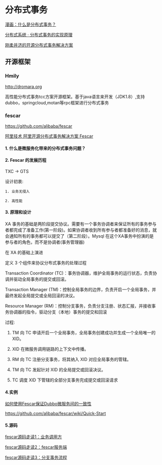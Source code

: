 # 分布式事务

[漫画：什么是分布式事务？](https://mp.weixin.qq.com/s?__biz=MzIxMjE5MTE1Nw==&mid=2653193461&idx=1&sn=d69ccec780ae6d3b0c722cf09fa154d1&chksm=8c99f62fbbee7f39cd221bd0ecc9105a5c16e353d82d2407e7f295da9f9172cfd4889d3f12c8&scene=21#wechat_redirect)

[分布式系统 · 分布式事务的实现原理](https://mp.weixin.qq.com/s/qbxk1YTHgEFX0H710qe46Q)

[刚柔并济的开源分布式事务解决方案](https://mp.weixin.qq.com/s/nA-yYkpWKwYwYCTs_eIrbw)

## 开源框架
### Hmily

http://dromara.org

高性能分布式事务tcc方案开源框架。基于java语言来开发（JDK1.8）,支持dubbo，springcloud,motan等rpc框架进行分布式事务

### fescar
https://github.com/alibaba/fescar

[阿里技术 阿里开源分布式事务解决方案 Fescar](https://mp.weixin.qq.com/s/TFGRcHV6EgeLB45OEJPRXw)

#### 1. 什么是微服务化带来的分布式事务问题？

#### 2. Fescar 的发展历程
 TXC -> GTS 
 
设计初衷:
    
    1. 业务无侵入
    
    2. 高性能 

#### 3. 原理和设计
    
XA 事务的基础是两阶段提交协议。需要有一个事务协调者来保证所有的事务参与者都完成了准备工作(第一阶段)。如果协调者收到所有参与者都准备好的消息，就会通知所有的事务都可以提交了（第二阶段）。Mysql 在这个XA事务中扮演的是参与者的角色，而不是协调者(事务管理器)    

在 XA 的基础上演进

定义 3 个组件来协议分布式事务的处理过程

Transaction Coordinator (TC)：事务协调器，维护全局事务的运行状态，负责协调并驱动全局事务的提交或回滚。

Transaction Manager (TM)：控制全局事务的边界，负责开启一个全局事务，并最终发起全局提交或全局回滚的决议。

Resource Manager (RM)：控制分支事务，负责分支注册、状态汇报，并接收事务协调器的指令，驱动分支（本地）事务的提交和回滚

过程:
1. TM 向 TC 申请开启一个全局事务，全局事务创建成功并生成一个全局唯一的 XID。

2. XID 在微服务调用链路的上下文中传播。

3. RM 向 TC 注册分支事务，将其纳入 XID 对应全局事务的管辖。

4. TM 向 TC 发起针对 XID 的全局提交或回滚决议。

5. TC 调度 XID 下管辖的全部分支事务完成提交或回滚请求

#### 4.实例

[如何使用Fescar保证Dubbo微服务间的一致性](http://dubbo.apache.org/zh-cn/blog/dubbo-fescar.html)

https://github.com/alibaba/fescar/wiki/Quick-Start


#### 5.源码

[fescar源码走读1：业务调用方](https://zhuanlan.zhihu.com/p/54659540)

[fescar源码走读2：fescar服务端](https://zhuanlan.zhihu.com/p/54660611)

[fescar源码走读3：分支事务流程](https://zhuanlan.zhihu.com/p/54815876)
